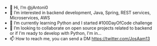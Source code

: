 - 👋 Hi, I’m @jAntoni0
- 👀 I’m interested in backend development, Java, Spring, REST services, Microservices, AWS
- 🌱 I’m currently learning Python and I started #100DayOfCode challenge
- 💞️ I’m looking to collaborate on open source projects related to backend or if I'm ready to develop with Python, I'm in...
- 📫 How to reach me, you can send a DM https://twitter.com/JosAam13

<!---
jAntoni0/jAntoni0 is a ✨ special ✨ repository because its `README.md` (this file) appears on your GitHub profile.
You can click the Preview link to take a look at your changes.
--->
